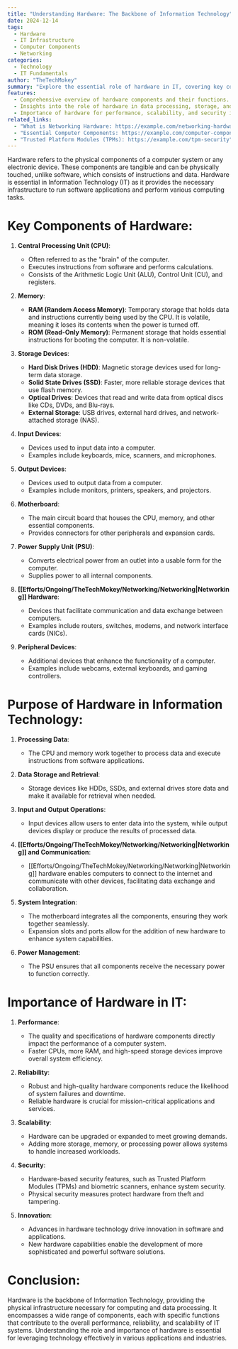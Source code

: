 ```yaml
---
title: "Understanding Hardware: The Backbone of Information Technology"
date: 2024-12-14
tags:
  - Hardware
  - IT Infrastructure
  - Computer Components
  - Networking
categories:
  - Technology
  - IT Fundamentals
author: "TheTechMokey"
summary: "Explore the essential role of hardware in IT, covering key components, purposes, and its impact on performance, reliability, and innovation."
features:
  - Comprehensive overview of hardware components and their functions.
  - Insights into the role of hardware in data processing, storage, and networking.
  - Importance of hardware for performance, scalability, and security in IT systems.
related_links:
  - "What is Networking Hardware: https://example.com/networking-hardware"
  - "Essential Computer Components: https://example.com/computer-components"
  - "Trusted Platform Modules (TPMs): https://example.com/tpm-security"
---
```



Hardware refers to the physical components of a computer system or any electronic device. These components are tangible and can be physically touched, unlike software, which consists of instructions and data. Hardware is essential in Information Technology (IT) as it provides the necessary infrastructure to run software applications and perform various computing tasks.

# Key Components of Hardware:

1. **Central Processing Unit (CPU)**:
   - Often referred to as the "brain" of the computer.
   - Executes instructions from software and performs calculations.
   - Consists of the Arithmetic Logic Unit (ALU), Control Unit (CU), and registers.

2. **Memory**:
   - **RAM (Random Access Memory)**: Temporary storage that holds data and instructions currently being used by the CPU. It is volatile, meaning it loses its contents when the power is turned off.
   - **ROM (Read-Only Memory)**: Permanent storage that holds essential instructions for booting the computer. It is non-volatile.

3. **Storage Devices**:
   - **Hard Disk Drives (HDD)**: Magnetic storage devices used for long-term data storage.
   - **Solid State Drives (SSD)**: Faster, more reliable storage devices that use flash memory.
   - **Optical Drives**: Devices that read and write data from optical discs like CDs, DVDs, and Blu-rays.
   - **External Storage**: USB drives, external hard drives, and network-attached storage (NAS).

4. **Input Devices**:
   - Devices used to input data into a computer.
   - Examples include keyboards, mice, scanners, and microphones.

5. **Output Devices**:
   - Devices used to output data from a computer.
   - Examples include monitors, printers, speakers, and projectors.

6. **Motherboard**:
   - The main circuit board that houses the CPU, memory, and other essential components.
   - Provides connectors for other peripherals and expansion cards.

7. **Power Supply Unit (PSU)**:
   - Converts electrical power from an outlet into a usable form for the computer.
   - Supplies power to all internal components.

8. **[[Efforts/Ongoing/TheTechMokey/Networking/Networking|Networking]] Hardware**:
   - Devices that facilitate communication and data exchange between computers.
   - Examples include routers, switches, modems, and network interface cards (NICs).

9. **Peripheral Devices**:
   - Additional devices that enhance the functionality of a computer.
   - Examples include webcams, external keyboards, and gaming controllers.

# Purpose of Hardware in Information Technology:

1. **Processing Data**:
   - The CPU and memory work together to process data and execute instructions from software applications.

2. **Data Storage and Retrieval**:
   - Storage devices like HDDs, SSDs, and external drives store data and make it available for retrieval when needed.

3. **Input and Output Operations**:
   - Input devices allow users to enter data into the system, while output devices display or produce the results of processed data.

4. **[[Efforts/Ongoing/TheTechMokey/Networking/Networking|Networking]] and Communication**:
   - [[Efforts/Ongoing/TheTechMokey/Networking/Networking|Networking]] hardware enables computers to connect to the internet and communicate with other devices, facilitating data exchange and collaboration.

5. **System Integration**:
   - The motherboard integrates all the components, ensuring they work together seamlessly.
   - Expansion slots and ports allow for the addition of new hardware to enhance system capabilities.

6. **Power Management**:
   - The PSU ensures that all components receive the necessary power to function correctly.

# Importance of Hardware in IT:

1. **Performance**:
   - The quality and specifications of hardware components directly impact the performance of a computer system.
   - Faster CPUs, more RAM, and high-speed storage devices improve overall system efficiency.

2. **Reliability**:
   - Robust and high-quality hardware components reduce the likelihood of system failures and downtime.
   - Reliable hardware is crucial for mission-critical applications and services.

3. **Scalability**:
   - Hardware can be upgraded or expanded to meet growing demands.
   - Adding more storage, memory, or processing power allows systems to handle increased workloads.

4. **Security**:
   - Hardware-based security features, such as Trusted Platform Modules (TPMs) and biometric scanners, enhance system security.
   - Physical security measures protect hardware from theft and tampering.

5. **Innovation**:
   - Advances in hardware technology drive innovation in software and applications.
   - New hardware capabilities enable the development of more sophisticated and powerful software solutions.

# Conclusion:
Hardware is the backbone of Information Technology, providing the physical infrastructure necessary for computing and data processing. It encompasses a wide range of components, each with specific functions that contribute to the overall performance, reliability, and scalability of IT systems. Understanding the role and importance of hardware is essential for leveraging technology effectively in various applications and industries.